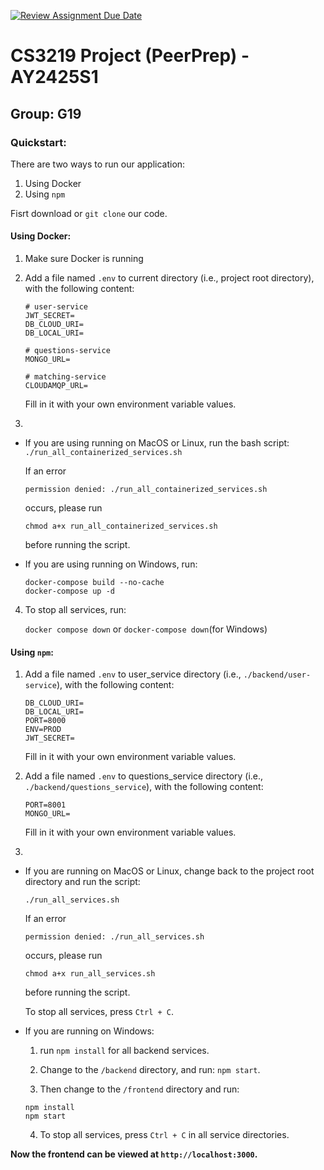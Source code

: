 [![Review Assignment Due Date](https://classroom.github.com/assets/deadline-readme-button-22041afd0340ce965d47ae6ef1cefeee28c7c493a6346c4f15d667ab976d596c.svg)](https://classroom.github.com/a/bzPrOe11)
# CS3219 Project (PeerPrep) - AY2425S1
## Group: G19

### Quickstart:
There are two ways to run our application:
1. Using Docker
2. Using `npm`

Fisrt download or `git clone` our code.

#### Using Docker:
1. Make sure Docker is running
2. Add a file named `.env` to current directory (i.e., project root directory), with the following content:

    ```
    # user-service
    JWT_SECRET=
    DB_CLOUD_URI=
    DB_LOCAL_URI=

    # questions-service
    MONGO_URL=

    # matching-service
    CLOUDAMQP_URL=
    ```
    Fill in it with your own environment variable values.
3. 
- If you are using running on MacOS or Linux, run the bash script:
    `./run_all_containerized_services.sh`
    
    If an error 
    
    `permission denied: ./run_all_containerized_services.sh` 
    
    occurs, please run 
    
    `chmod a+x run_all_containerized_services.sh` 

    before running the script.

- If you are using running on Windows, run:
    ```
    docker-compose build --no-cache
    docker-compose up -d
    ```
4. To stop all services, run:

    `docker compose down` or `docker-compose down`(for Windows)

#### Using `npm`:
1. Add a file named `.env` to user_service directory (i.e., `./backend/user-service`), with the following content:

    ```
    DB_CLOUD_URI=
    DB_LOCAL_URI=
    PORT=8000
    ENV=PROD
    JWT_SECRET=
    ```
    Fill in it with your own environment variable values.
2. Add a file named `.env` to questions_service directory (i.e., `./backend/questions_service`), with the following content:

    ```
    PORT=8001
    MONGO_URL=
    ```
    Fill in it with your own environment variable values.
3. 
- If you are running on MacOS or Linux, change back to the project root directory and run the script: 

    `./run_all_services.sh`

    If an error 
    
    `permission denied: ./run_all_services.sh` 
    
    occurs, please run 
    
    `chmod a+x run_all_services.sh` 

    before running the script.

    To stop all services, press `Ctrl + C`.

- If you are running on Windows:
    1. run `npm install` for all backend services.

    2. Change to the `/backend` directory, and run:
    `npm start`.

    3. Then change to the `/frontend` directory and run:

    ```
    npm install
    npm start
    ```
    4. To stop all services, press `Ctrl + C` in all service directories.


**Now the frontend can be viewed at `http://localhost:3000`.**
